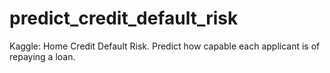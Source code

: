 # predict_credit_default_risk
Kaggle: Home Credit Default Risk. Predict how capable each applicant is of repaying a loan.

